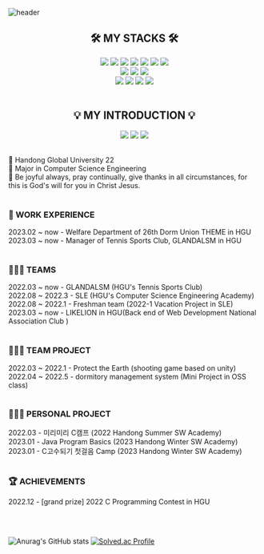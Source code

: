 ![header](https://capsule-render.vercel.app/api?type=waving&color=0:EDA0E9,100:EDA0E9&height=230&section=header&text=Sumin's%20Github&fontSize=60&animation=fadeIn&fontAlignY=32&desc=Developer%20who%20helps%20people%20&descAlignY=50&descAlign=50)

<div align=center>
<h2>🛠 MY STACKS 🛠</h2>
</div>

<div align=center> 
<img src="https://img.shields.io/badge/java-007396?style=for-the-badge&logo=java&logoColor=white"> 
  <img src="https://img.shields.io/badge/c-A8B9CC?style=for-the-badge&logo=c&logoColor=white">
  <img src="https://img.shields.io/badge/c++-00599C?style=for-the-badge&logo=c%2B%2B&logoColor=white">
    <img src="https://img.shields.io/badge/mysql-4479A1?style=for-the-badge&logo=mysql&logoColor=white"> 
 <img src="https://img.shields.io/badge/github-181717?style=for-the-badge&logo=github&logoColor=white">
  <img src="https://img.shields.io/badge/git-F05032?style=for-the-badge&logo=git&logoColor=white">
  <img src="https://img.shields.io/badge/linux-FCC624?style=for-the-badge&logo=linux&logoColor=white">
  <br>
<img src="https://img.shields.io/badge/Spring Boot-6DB33F?style=for-the-badge&logo=Spring Boot&logoColor=white">
<img src="https://img.shields.io/badge/figma-F24E1E?style=for-the-badge&logo=figma&logoColor=white">
<img src="https://img.shields.io/badge/visual studio-5C2D91?style=for-the-badge&logo=visualstudio&logoColor=white">
  <br>
  <img src="https://img.shields.io/badge/intellij idea-000000?style=for-the-badge&logo=intellijidea&logoColor=white">
  <img src="https://img.shields.io/badge/eclipse ide-2C2255?style=for-the-badge&logo=eclipseide&logoColor=white">
   <img src="https://img.shields.io/badge/filezilla-BF0000?style=for-the-badge&logo=filezilla&logoColor=white">
   <img src="https://img.shields.io/badge/gradle-02303A?style=for-the-badge&logo=gradle&logoColor=white">


</div>

<br/> 

<div align=center>
<h2>💡 MY INTRODUCTION 💡</h2>
<a href="https://www.instagram.com/su_min729/" target="_blank"><img src="https://img.shields.io/badge/instagram-41454A?style=for-the-badge&logo=instagram&logoColor=white"></a> <a href="https://youtube.com/@su_min729" target="_blank"><img src="https://img.shields.io/badge/youtube-41454A?style=for-the-badge&logo=youtube&logoColor=white"></a> <a href="https://volcano-woodpecker-2f9.notion.site/a4f1ba6f718d49b0b9208fdb3b06fa5b" target="_blank"><img src="https://img.shields.io/badge/notion-41454A?style=for-the-badge&logo=notion&logoColor=white"></a>
</div>

<br/>

🏫 Handong Global University 22 <br/> 
📝 Major in Computer Science Engineering <br/>
📖 Be joyful always, pray continually, give thanks in all circumstances, for this is God's will for you in Christ Jesus.<br/> <br/> 

### 💼 WORK EXPERIENCE<br/> 
2023.02 ~ now - Welfare Department of 26th Dorm Union THEME in HGU<br/>
2023.03 ~ now - Manager of Tennis Sports Club, GLANDALSM in HGU<br/><br/>

### 🧑‍🤝‍🧑 TEAMS<br/> 
2022.03 ~ now - GLANDALSM (HGU's Tennis Sports Club)<br/>
2022.08 ~ 2022.3 - SLE (HGU's Computer Science Engineering Academy)<br/>
2022.08 ~ 2022.1 - Freshman team (2022-1 Vacation Project in SLE)<br/>
2023.03 ~ now - LIKELION in HGU(Back end of Web Development National Association Club )<br/><br/>


### 👩🏻‍💻 TEAM PROJECT<br/> 
2022.03 ~ 2022.1 - Protect the Earth (shooting game based on unity)<br/>
2022.04 ~ 2022.5 - dormitory management system (Mini Project in OSS class)<br/><br/>

### 👩🏻‍💻 PERSONAL PROJECT<br/>
2022.03 - 미리미리 C캠프 (2022 Handong Summer SW Academy)<br/>
2023.01 - Java Program Basics (2023 Handong Winter SW Academy)<br/>
2023.01 - C고수되기 첫걸음 Camp (2023 Handong Winter SW Academy)<br/><br/>

### 🏆 ACHIEVEMENTS<br/>
2022.12 - [grand prize] 2022 C Programming Contest in HGU 


<br/> 
<br/> 

![Anurag's GitHub stats](https://github-readme-stats.vercel.app/api?username=sumina729&show_icons=true&theme=nightowl)  [![Solved.ac Profile](http://mazassumnida.wtf/api/v2/generate_badge?boj=sumina729)](https://solved.ac/sumina729)

<!--
**sumina729/sumina729** is a ✨ _special_ ✨ repository because its `README.md` (this file) appears on your GitHub profile.

Here are some ideas to get you started:

- 🔭 I’m currently working on ...
- 🌱 I’m currently learning ...
- 👯 I’m looking to collaborate on ...
- 🤔 I’m looking for help with ...
- 💬 Ask me about ...
- 📫 How to reach me: ...
- 😄 Pronouns: ...
- ⚡ Fun fact: ...
-->

